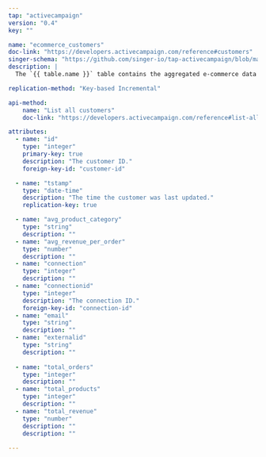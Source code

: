 ```yaml
---
tap: "activecampaign"
version: "0.4"
key: ""

name: "ecommerce_customers"
doc-link: "https://developers.activecampaign.com/reference#customers"
singer-schema: "https://github.com/singer-io/tap-activecampaign/blob/master/tap_activecampaign/schemas/ecommerce_customers.json"
description: |
  The `{{ table.name }}` table contains the aggregated e-commerce data from customers in your {{ integration.display_name }} account who are using an external e-commerce service.

replication-method: "Key-based Incremental"

api-method:
    name: "List all customers"
    doc-link: "https://developers.activecampaign.com/reference#list-all-customers"

attributes:
  - name: "id"
    type: "integer"
    primary-key: true
    description: "The customer ID."
    foreign-key-id: "customer-id"

  - name: "tstamp"
    type: "date-time"
    description: "The time the customer was last updated."
    replication-key: true

  - name: "avg_product_category"
    type: "string"
    description: ""
  - name: "avg_revenue_per_order"
    type: "number"
    description: ""
  - name: "connection"
    type: "integer"
    description: ""
  - name: "connectionid"
    type: "integer"
    description: "The connection ID."
    foreign-key-id: "connection-id"
  - name: "email"
    type: "string"
    description: ""
  - name: "externalid"
    type: "string"
    description: ""
  
  - name: "total_orders"
    type: "integer"
    description: ""
  - name: "total_products"
    type: "integer"
    description: ""
  - name: "total_revenue"
    type: "number"
    description: ""
    description: ""
  
---
```

